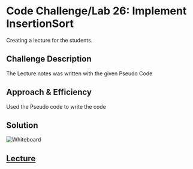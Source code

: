 # Code Challenge/Lab 26: Implement InsertionSort
Creating a lecture for the students.

## Challenge Description
The Lecture notes was written with the given Pseudo Code

## Approach & Efficiency
Used the Pseudo code to write the code

## Solution
![Whiteboard](images/whiteboard.jpeg) <br/>

## [Lecture](lecture.md)
